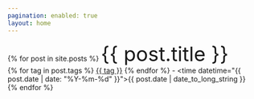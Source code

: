 ```yaml
---
pagination: enabled: true
layout: home
---
```


{% for post in site.posts %}
  <a>
    <a href= "https://pepper-boi.github.io{{ post.url }}" style="font-size: 40px; text-decoration: none">
      {{ post.title }}
    </a>
    <br>
    {% for tag in post.tags %}
      <a href="/{{ site.tag_page_dir }}/{{ tag | slugify: 'pretty' }}/">{{ tag }}</a>
    {% endfor %}
    - <time datetime="{{ post.date | date: "%Y-%m-%d" }}">{{ post.date | date_to_long_string }}</time>
    <br>
  </a>
{% endfor %}
